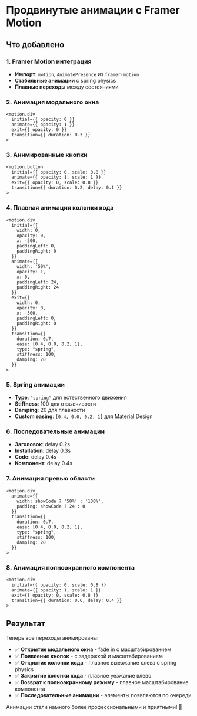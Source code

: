 # Продвинутые анимации с Framer Motion

## Что добавлено

### 1. Framer Motion интеграция
- **Импорт**: `motion`, `AnimatePresence` из `framer-motion`
- **Стабильные анимации** с spring physics
- **Плавные переходы** между состояниями

### 2. Анимация модального окна
```tsx
<motion.div 
  initial={{ opacity: 0 }}
  animate={{ opacity: 1 }}
  exit={{ opacity: 0 }}
  transition={{ duration: 0.3 }}
>
```

### 3. Анимированные кнопки
```tsx
<motion.button
  initial={{ opacity: 0, scale: 0.8 }}
  animate={{ opacity: 1, scale: 1 }}
  exit={{ opacity: 0, scale: 0.8 }}
  transition={{ duration: 0.2, delay: 0.1 }}
>
```

### 4. Плавная анимация колонки кода
```tsx
<motion.div 
  initial={{ 
    width: 0, 
    opacity: 0, 
    x: -300,
    paddingLeft: 0,
    paddingRight: 0
  }}
  animate={{ 
    width: '50%', 
    opacity: 1, 
    x: 0,
    paddingLeft: 24,
    paddingRight: 24
  }}
  exit={{ 
    width: 0, 
    opacity: 0, 
    x: -300,
    paddingLeft: 0,
    paddingRight: 0
  }}
  transition={{ 
    duration: 0.7, 
    ease: [0.4, 0.0, 0.2, 1],
    type: "spring",
    stiffness: 100,
    damping: 20
  }}
>
```

### 5. Spring анимации
- **Type**: `"spring"` для естественного движения
- **Stiffness**: 100 для отзывчивости
- **Damping**: 20 для плавности
- **Custom easing**: `[0.4, 0.0, 0.2, 1]` для Material Design

### 6. Последовательные анимации
- **Заголовок**: delay 0.2s
- **Installation**: delay 0.3s  
- **Code**: delay 0.4s
- **Компонент**: delay 0.4s

### 7. Анимация превью области
```tsx
<motion.div 
  animate={{
    width: showCode ? '50%' : '100%',
    padding: showCode ? 24 : 0
  }}
  transition={{ 
    duration: 0.7, 
    ease: [0.4, 0.0, 0.2, 1],
    type: "spring",
    stiffness: 100,
    damping: 20
  }}
>
```

### 8. Анимация полноэкранного компонента
```tsx
<motion.div 
  initial={{ opacity: 0, scale: 0.8 }}
  animate={{ opacity: 1, scale: 1 }}
  exit={{ opacity: 0, scale: 0.8 }}
  transition={{ duration: 0.6, delay: 0.4 }}
>
```

## Результат

Теперь все переходы анимированы:
- ✅ **Открытие модального окна** - fade in с масштабированием
- ✅ **Появление кнопок** - с задержкой и масштабированием
- ✅ **Открытие колонки кода** - плавное выезжание слева с spring physics
- ✅ **Закрытие колонки кода** - плавное уезжание влево
- ✅ **Возврат к полноэкранному режиму** - плавное масштабирование компонента
- ✅ **Последовательные анимации** - элементы появляются по очереди

Анимации стали намного более профессиональными и приятными! 🚀
